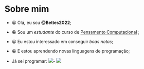 # Sobre mim

- :grinning: Olá, eu sou **@Bettes2022**;
- :grinning: Sou um *estudante* do curso de [Pensamento Computacional](https://pt.wikipedia.org/wiki/Pensamento_computacional) ;  
- :grinning: Eu estou interessado em conseguir *boas notas*;
- :grinning: E estou aprendendo novas linguagens de programação; 

- Já sei programar:   ![](https://img.shields.io/badge/JavaScript-323330?style=for-the-badge&logo=javascript&logoColor=F7DF1E)- ![](https://img.shields.io/badge/Scratch-4D97FF?style=for-the-badge&logo=Scratch&logoColor=white)

<!---
Bettes2022/Bettes2022 is a ✨ special ✨ repository because its `README.md` (this file) appears on your GitHub profile.
You can click the Preview link to take a look at your changes.
--->
